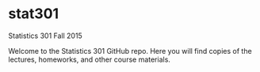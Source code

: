 # stat301
Statistics 301 Fall 2015

Welcome to the Statistics 301 GitHub repo. Here you will find copies
of the lectures, homeworks, and other course materials. 


